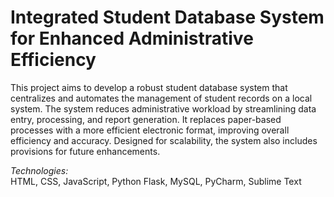 # Integrated Student Database System for Enhanced Administrative Efficiency
This project aims to develop a robust student database system that centralizes and automates the management of student records on a local system. The system reduces administrative workload by streamlining data entry, processing, and report generation. It replaces paper-based processes with a more efficient electronic format, improving overall efficiency and accuracy. Designed for scalability, the system also includes provisions for future enhancements.

*Technologies:*  
HTML, CSS, JavaScript, Python Flask, MySQL, PyCharm, Sublime Text
